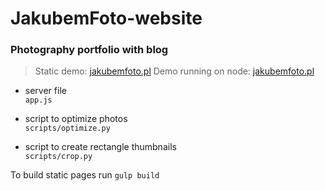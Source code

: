 # JakubemFoto-website

### Photography portfolio with blog

> Static demo: [jakubemfoto.pl](http://www.jakubemfoto.pl)
> Demo running on node: [jakubemfoto.pl](http://jakubemx.usermd.net)

- server file <br>
```app.js```

- script to optimize photos <br>
```scripts/optimize.py``` 

- script to create rectangle thumbnails <br>
```scripts/crop.py```

To build static pages run `gulp build`
